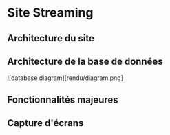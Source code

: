 # Site Streaming
## Architecture du site
## Architecture de la base de données
![database diagram][rendu/diagram.png]
## Fonctionnalités majeures
## Capture d'écrans
